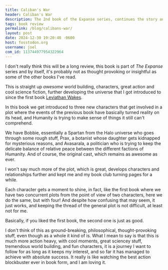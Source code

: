 ```yaml
---
title: Caliban's War
header: Caliban's War
description: The 2nd book of the Expanse series, continues the story and keeps being as awesome as ever. Here are some thoughts about it.
tags: book review
permalink: /blog/calibans-war/
layout: post
date: 2024-12-30 19:20:40 -0600
host: fosstodon.org
username: joel
com_id: 113744977954322964
---
```


I don't really think this will be a long review, this book is part of _The Expanse_ series and by itself, it's probably not as thought provoking or insightful as some of the other books I've read.

This is straight up _awesome_ world building, characters, great action and cool science fiction, further developing the universe that I got introduced to since the first book [Leviathan Wakes](/blog/leviathan-wakes).

In this book we get introduced to three new characters that get involved in a plot where the events of the previous book have basically turned reality on its head, and Humanity is trying to make sense of things it still can't comprehend.

We have Bobbie, essentially a Spartan from the Halo universe who goes through some rough stuff, Prax, a botanist whose daughter gets kidnapped for mysterious reasons, and Avasarala, a politician who is trying to keep the delicate balance of relative peace between the different factions of Humanity. And of course, the original cast, which remains as awesome as ever.

I won't say much more of the plot, which is great, develops characters and relationships further and kept me and my book club turning pages for a while.

Each character gets a moment to shine, in fact, like the first book where we have two concurrent plots from the point of view of two characters, here we do the same, but with four! And despite how confusing that may seem, it just works, and keeping the thread of the general plot is not difficult, at least not for me.

Basically, if you liked the first book, the second one is just as good.

I don't think of this as ground-breaking, philosophical, thought-provoking stuff, even though as a whole it kind of is. What I mean to say is that this is much more action heavy, with cool moments, great sciencey stuff, tremendous world building, and fun characters, it is a journey I want to follow for as long as it keeps my interest, and so far it has managed to achieve with absolute success. It really is like watching the best action blockbuster ever in book form, and I am loving it.




